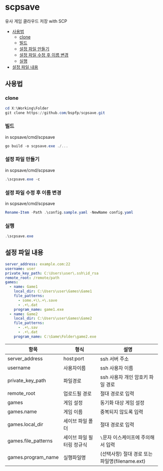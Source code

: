 # scpsave

유사 게임 클라우드 저장 with SCP

- [사용법](#사용법)
  - [clone](#clone)
  - [빌드](#빌드)
  - [설정 파일 만들기](#설정-파일-만들기)
  - [설정 파일 수정 후 이름 변경](#설정-파일-수정-후-이름-변경)
  - [실행](#실행)
- [설정 파일 내용](#설정-파일-내용)

## 사용법

### clone

```powershell
cd X:\Working\Folder
git clone https://github.com/bspfp/scpsave.git
```

### 빌드

in scpsave/cmd/scpsave

```powershell
go build -o scpsave.exe ./...
```

### 설정 파일 만들기

in scpsave/cmd/scpsave

```powershell
.\scpsave.exe -c
```

### 설정 파일 수정 후 이름 변경

in scpsave/cmd/scpsave

```powershell
Rename-Item -Path .\config.sample.yaml -NewName config.yaml
```

### 실행

```powershell
.\scpsave.exe
```

## 설정 파일 내용

```yaml
server_address: example.com:22
username: user
private_key_path: C:\Users\user\.ssh\id_rsa
remote_root: /remote/path
games:
  - name: Game1
    local_dir: C:\Users\user\Games\Game1
    file_patterns:
      - some.+\\.+\.save
      - .+\.dat
    program_name: game1.exe
  - name: Game2
    local_dir: C:\Users\user\Games\Game2
    file_patterns:
      - .+\.sav
      - .+\.dat
    program_name: C:\Game\Folder\game2.exe
```

| 항목                | 형식                      | 설명                                           |
| ------------------- | ------------------------- | ---------------------------------------------- |
| server_address      | host:port                 | ssh 서버 주소                                  |
| username            | 사용자이름                | ssh 사용자 이름                                |
| private_key_path    | 파일경로                  | ssh 사용자 개인 암호키 파일 경로               |
| remote_root         | 업로드될 경로             | 절대 경로로 입력                               |
| games               | 게임 설정                 | 동기화 대상 게임 설정                          |
| games.name          | 게임 이름                 | 중복되지 않도록 입력                           |
| games.local_dir     | 세이브 파일 폴더          | 절대 경로로 입력                               |
| games.file_patterns | 세이브 파일 필터링 정규식 | `\`문자 이스케이프에 주의해서 입력             |
| games.program_name  | 실행파일명                | (선택사항) 절대 경로 또는 파일명(filename.ext) |
